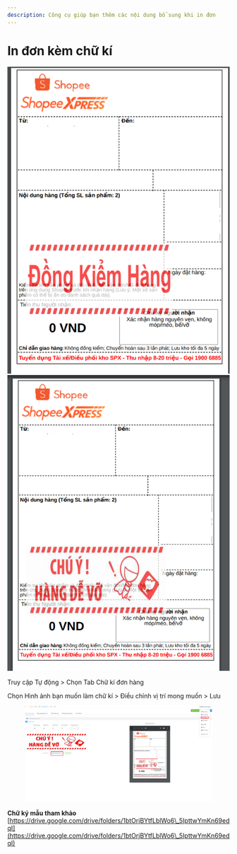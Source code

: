 ```yaml
---
description: Công cụ giúp bạn thêm các nội dung bổ sung khi in đơn
---
```


# In đơn kèm chữ kí

![](<../../.gitbook/assets/image (1).png>)![](../../.gitbook/assets/image.png)

Truy cập Tự động > Chọn Tab  Chữ kí đơn hàng

Chọn Hình ảnh bạn muốn làm chữ kí > Điều chỉnh vị trí mong muốn > Lưu

<figure><img src="../../.gitbook/assets/image (20).png" alt=""><figcaption></figcaption></figure>

**Chữ ký mẫu tham khảo** [https://drive.google.com/drive/folders/1btOrjBYtfLblWo6\_5IpttwYmKn69edqI](https://drive.google.com/drive/folders/1btOrjBYtfLblWo6\_5IpttwYmKn69edqI)
